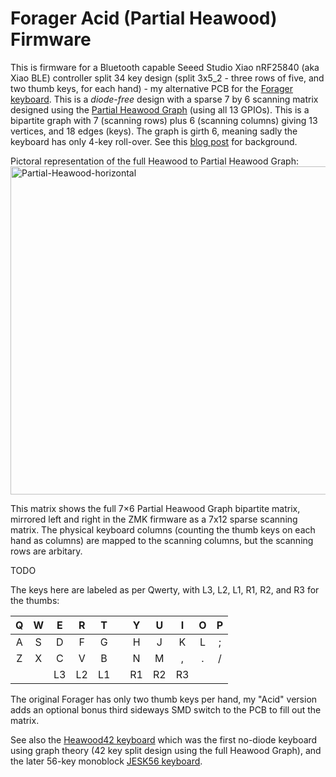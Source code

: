 # Forager Acid (Partial Heawood) Firmware

This is firmware for a Bluetooth capable Seeed Studio Xiao nRF25840 (aka Xiao BLE)
controller split 34 key design (split 3x5_2 - three rows of five, and two thumb
keys, for each hand) - my alternative PCB for the [Forager keyboard](https://github.com/carrefinho/forager/pull/20).
This is a *diode-free* design with a sparse 7 by 6 scanning matrix designed using the
[Partial Heawood Graph](https://houseofgraphs.org/graphs/54325) (using all 13 GPIOs).
This is a bipartite graph with 7 (scanning rows) plus 6 (scanning columns) giving 13
vertices, and 18 edges (keys). The graph is girth 6, meaning sadly the keyboard has
only 4-key roll-over. See this
[blog post](https://astrobeano.blogspot.com/2025/05/topology-meets-custom-keyboard-circuit.html)
for background.

Pictoral representation of the full Heawood to Partial Heawood Graph:
<img width="2173" height="525" alt="Partial-Heawood-horizontal" src="https://github.com/user-attachments/assets/7c3d99e9-6a09-42bd-a136-3f515deb7deb" />

This matrix shows the full 7×6 Partial Heawood Graph bipartite matrix,
mirrored left and right in the ZMK firmware as a 7x12 sparse scanning matrix.
The physical keyboard columns (counting the thumb keys on each hand as columns)
are mapped to the scanning columns, but the scanning rows are arbitary.

TODO

The keys here are labeled as per Qwerty, with L3, L2, L1, R1, R2, and R3 for the thumbs:

| Q | W |  E |  R |  T |   |  Y |  U |  I | O | P |
|:-:|:-:|:--:|:--:|:--:|:-:|:--:|:--:|:--:|:-:|:-:|
| A | S |  D |  F |  G |   |  H |  J |  K | L | ; |
| Z | X |  C |  V |  B |   |  N |  M |  , | . | / |
|   |   | L3 | L2 | L1 |   | R1 | R2 | R3 |   |   |

The original Forager has only two thumb keys per hand, my "Acid" version adds an
optional bonus third sideways SMD switch to the PCB to fill out the matrix.

See also the [Heawood42 keyboard](https://github.com/triliu/Heawood42) which was
the first no-diode keyboard using graph theory (42 key split design using the full
Heawood Graph), and the later 56-key monoblock
[JESK56 keyboard](https://github.com/triliu/JESK56).
